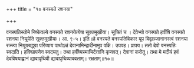 +++
title = "१० वनस्पते रशनया"

+++

वनस्पतिस्तोमे निष्केवल्ये वनस्पते रशनयेत्येषा सूक्तमुखीया। सूत्रितं च । देवेभ्यो वनस्पते हवींषि वनस्पते रशनया नियूयेति सूक्तमुखीयाः। आ. ९-५। इति॥हे वनस्पते वनस्पतिविकार यूप विद्वाञ्जानानस्त्वं रशनया रज्ज्वा नियूयबद्ध्वा परिव्याय पाथोऽन्नं देवानामिन्द्रादीनामुप वक्षि। उपवह। प्रापय। ततो देवो वनस्पतिः स्वदाति। हविष्प्रापणेन स्वदयतु। तथा हवींष्यस्माभिर्दत्तानि कृणवत्। देवानां करोतु। तथा मे मदीयं हवं देवविषयाह्वानं द्यावापृथिवी द्यावापृथिव्याववताम्। रक्षताम्॥१०॥